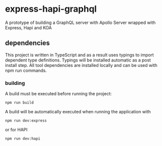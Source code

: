 # express-hapi-graphql

A prototype of building a GraphQL server with Apollo Server wrapped with Express, Hapi and KOA


## dependencies
This project is written in TypeScript and as a result uses typings to import dependent type definitions.  Typings will be installed automatic as a post install step.  All tool dependencies are installed locally and can be used with npm run commands.

### building
A build must be executed before running the project:

```
npm run build
```

A build will be automatically executed when running the application with

```
npm run dev:express
```
or for HAPI
```
npm run dev:hapi
```
